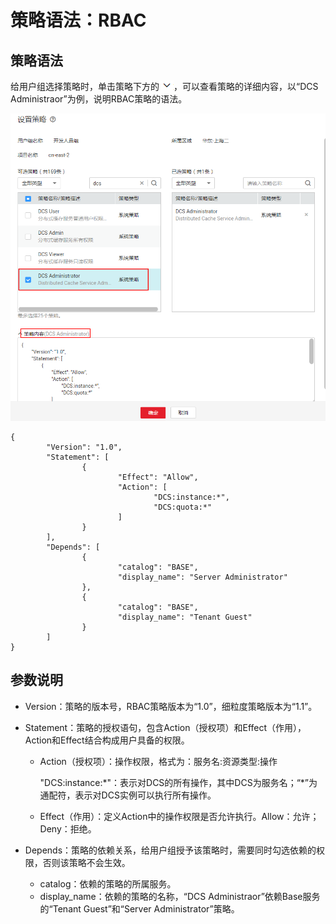 # 策略语法：RBAC<a name="ZH-CN_TOPIC_0171356249"></a>

## 策略语法<a name="section9359105292516"></a>

给用户组选择策略时，单击策略下方的![](figures/zh-cn_image_0171360783.png)，可以查看策略的详细内容，以“DCS Administraor”为例，说明RBAC策略的语法。

![](figures/zh-cn_image_0171357404.png)

```
{
        "Version": "1.0",
        "Statement": [
                {
                        "Effect": "Allow",
                        "Action": [
                                "DCS:instance:*",
                                "DCS:quota:*"
                        ]
                }
        ],
        "Depends": [
                {
                        "catalog": "BASE",
                        "display_name": "Server Administrator"
                },
                {
                        "catalog": "BASE",
                        "display_name": "Tenant Guest"
                }
        ]
}
```

## 参数说明<a name="section1057124415300"></a>

-   Version：策略的版本号，RBAC策略版本为“1.0”，细粒度策略版本为“1.1”。

-   Statement：策略的授权语句，包含Action（授权项）和Effect（作用），Action和Effect结合构成用户具备的权限。
    -   Action（授权项）：操作权限，格式为：服务名:资源类型:操作

        "DCS:instance:\*"：表示对DCS的所有操作，其中DCS为服务名；“\*”为通配符，表示对DCS实例可以执行所有操作。

    -   Effect（作用）：定义Action中的操作权限是否允许执行。Allow：允许；Deny：拒绝。

-   Depends：策略的依赖关系，给用户组授予该策略时，需要同时勾选依赖的权限，否则该策略不会生效。
    -   catalog：依赖的策略的所属服务。
    -   display\_name：依赖的策略的名称，“DCS Administraor”依赖Base服务的“Tenant Guest”和“Server Administrator”策略。


